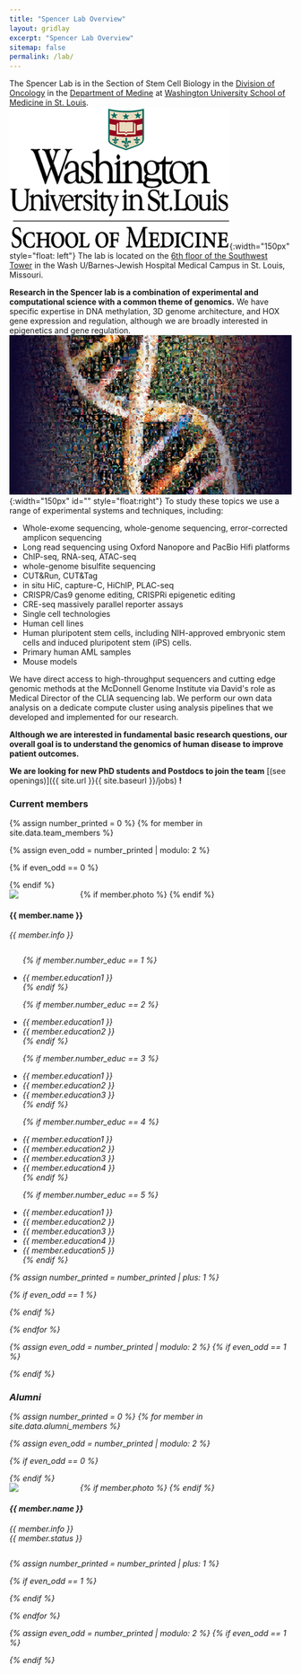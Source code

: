 ```yaml
---
title: "Spencer Lab Overview"
layout: gridlay
excerpt: "Spencer Lab Overview"
sitemap: false
permalink: /lab/
---
```


The Spencer Lab is in the Section of Stem Cell Biology in the [Division
of Oncology](https://oncology.wustl.edu/) in the
[Department of Medine](https://internalmedicine.wustl.edu/) at
[Washington University School of Medicine in St. Louis](https://medicine.wustl.edu/). ![cap](/images/logopic/wusm.png){:width="150px"
style="float: left"} The lab is located on the [6th floor of the Southwest Tower](https://goo.gl/maps/TwNzTrfPREB9KzSw7) in the Wash
U/Barnes-Jewish Hospital Medical Campus in St. Louis, Missouri. 

**Research in the Spencer lab is a combination of experimental and
  computational science with a common theme of genomics.** We
  have specific expertise in DNA methylation, 3D genome architecture, and
  HOX gene expression and regulation, although we are broadly interested in
  epigenetics and gene
  regulation.![Human Genome](/images/respic/humangenome.jpg){:width="150px"
  id="" style="float:right"} To study these topics we use a range of experimental systems and techniques, including:
  * Whole-exome sequencing, whole-genome sequencing, error-corrected
    amplicon sequencing
  * Long read sequencing using Oxford Nanopore and PacBio Hifi platforms
  * ChIP-seq, RNA-seq, ATAC-seq
  * whole-genome bisulfite sequencing
  * CUT&Run, CUT&Tag
  * in situ HiC, capture-C, HiChIP, PLAC-seq
  * CRISPR/Cas9 genome editing, CRISPRi epigenetic editing
  * CRE-seq massively parallel reporter assays
  * Single cell technologies
  * Human cell lines
  * Human pluripotent stem cells, including NIH-approved embryonic
  stem cells and induced pluripotent stem (iPS) cells.
  * Primary human AML samples
  * Mouse models

We have direct access to high-throughput sequencers and cutting edge
genomic methods at the McDonnell Genome Institute via David's role as
Medical Director of the CLIA sequencing lab. We perform our own data analysis on a dedicate compute cluster using
analysis pipelines that we developed and implemented for our
research. 

**Although we are interested in fundamental basic research
questions, our overall goal is to understand the genomics of human
disease to improve patient outcomes.**

 **We are  looking for new PhD students and Postdocs to join the team** [(see openings)]({{ site.url }}{{ site.baseurl }}/jobs) **!**

### Current members
{% assign number_printed = 0 %}
{% for member in site.data.team_members %}

{% assign even_odd = number_printed | modulo: 2 %}

{% if even_odd == 0 %}
<div class="row">
{% endif %}

<div class="col-sm-6 clearfix">
{% if member.photo %}
  <img src="{{ site.url }}{{ site.baseurl }}/images/peoplepic/{{
  member.photo }}" class="img-responsive" width="25%" style="float:
  left" />
  {% endif %}
  <h4>{{ member.name }}</h4>
  <i>{{ member.info }} <!--<br>email: <{{ member.email }}></i> -->
  <ul style="overflow: hidden">

  {% if member.number_educ == 1 %}
  <li> {{ member.education1 }} </li>
  {% endif %}

  {% if member.number_educ == 2 %}
  <li> {{ member.education1 }} </li>
  <li> {{ member.education2 }} </li>
  {% endif %}

  {% if member.number_educ == 3 %}
  <li> {{ member.education1 }} </li>
  <li> {{ member.education2 }} </li>
  <li> {{ member.education3 }} </li>
  {% endif %}

  {% if member.number_educ == 4 %}
  <li> {{ member.education1 }} </li>
  <li> {{ member.education2 }} </li>
  <li> {{ member.education3 }} </li>
  <li> {{ member.education4 }} </li>
  {% endif %}

  {% if member.number_educ == 5 %}
  <li> {{ member.education1 }} </li>
  <li> {{ member.education2 }} </li>
  <li> {{ member.education3 }} </li>
  <li> {{ member.education4 }} </li>
  <li> {{ member.education5 }} </li>
  {% endif %}

  </ul>
</div>

{% assign number_printed = number_printed | plus: 1 %}

{% if even_odd == 1 %}
</div>
{% endif %}

{% endfor %}

{% assign even_odd = number_printed | modulo: 2 %}
{% if even_odd == 1 %}
</div>
{% endif %}

### Alumni

{% assign number_printed = 0 %}
{% for member in site.data.alumni_members %}

{% assign even_odd = number_printed | modulo: 2 %}

{% if even_odd == 0 %}
<div class="row">
{% endif %}

<div class="col-sm-6 clearfix">
{% if member.photo %}
  <img src="{{ site.url }}{{ site.baseurl }}/images/peoplepic/{{
  member.photo }}" class="img-responsive" width="25%" style="float:
  left" />
  {% endif %}
  <h4>{{ member.name }}</h4>
  <i>{{ member.info }} <br/>{{ member.status }}</i>
  <ul style="overflow: hidden">

  </ul>
</div>

{% assign number_printed = number_printed | plus: 1 %}

{% if even_odd == 1 %}
</div>
{% endif %}

{% endfor %}

{% assign even_odd = number_printed | modulo: 2 %}
{% if even_odd == 1 %}
</div>
{% endif %}


